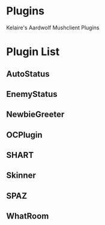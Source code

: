 # Plugins
Kelaire's Aardwolf Mushclient Plugins

# Plugin List
## AutoStatus
## EnemyStatus
## NewbieGreeter
## OCPlugin
## SHART
## Skinner
## SPAZ
## WhatRoom
